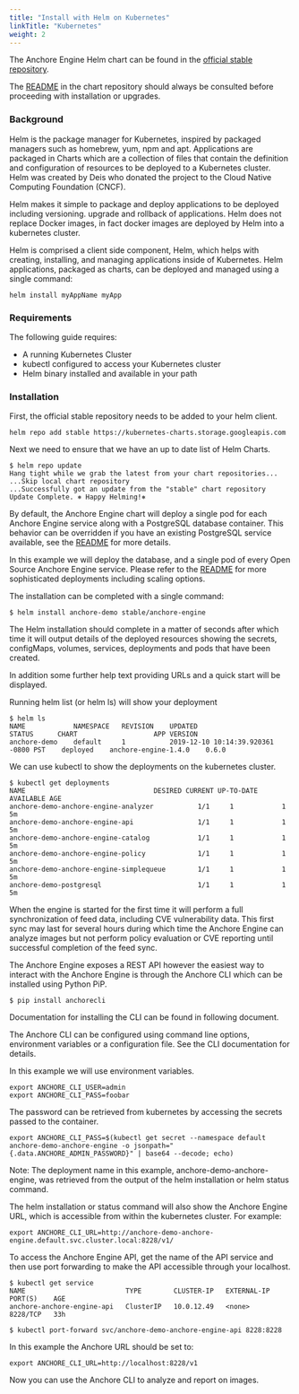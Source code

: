 ```yaml
---
title: "Install with Helm on Kubernetes"
linkTitle: "Kubernetes"
weight: 2
---
```


The Anchore Engine Helm chart can be found in the [official stable repository](https://github.com/helm/charts/tree/master/stable/anchore-engine). 

The [README](https://github.com/helm/charts/blob/master/stable/anchore-engine/README.md) in the chart repository should always be consulted before proceeding with installation or upgrades.

### Background
Helm is the package manager for Kubernetes, inspired by packaged managers such as homebrew, yum, npm and apt. Applications are packaged in Charts which are a collection of files that contain the definition and configuration of resources to be deployed to a Kubernetes cluster. Helm was created by Deis who donated the project to the Cloud Native Computing Foundation (CNCF).

Helm makes it simple to package and deploy applications to be deployed including versioning. upgrade and rollback of applications. Helm does not replace Docker images, in fact docker images are deployed by Helm into a kubernetes cluster.

Helm is comprised a client side component, Helm, which helps with creating, installing, and managing applications inside of Kubernetes. Helm applications, packaged as charts, can be deployed and managed using a single command:

`helm install myAppName myApp`

### Requirements

The following guide requires:

- A running Kubernetes Cluster
- kubectl configured to access your Kubernetes cluster
- Helm binary installed and available in your path

### Installation
First, the official stable repository needs to be added to your helm client.

```
helm repo add stable https://kubernetes-charts.storage.googleapis.com
```

Next we need to ensure that we have an up to date list of Helm Charts.

```
$ helm repo update
Hang tight while we grab the latest from your chart repositories...
...Skip local chart repository
...Successfully got an update from the "stable" chart repository
Update Complete. ⎈ Happy Helming!⎈
```

By default, the Anchore Engine chart will deploy a single pod for each Anchore Engine service along with a PostgreSQL database container. This behavior can be overridden if you have an existing PostgreSQL service available, see the [README](https://github.com/helm/charts/blob/master/stable/anchore-engine/README.md) for more details.

In this example we will deploy the database, and a single pod of every Open Source Anchore Engine service. Please refer to the [README](https://github.com/helm/charts/blob/master/stable/anchore-engine/README.md) for more sophisticated deployments including scaling options.

The installation can be completed with a single command:

```
$ helm install anchore-demo stable/anchore-engine
```

The Helm installation should complete in a matter of seconds after which time it will output details of the deployed resources showing the secrets, configMaps, volumes, services, deployments and pods that have been created.

In addition some further help text providing URLs and a quick start will be displayed.

Running helm list (or helm ls) will show your deployment

```
$ helm ls
NAME   	        NAMESPACE	REVISION	UPDATED         	                    STATUS  	CHART               	APP VERSION
anchore-demo	default  	1       	2019-12-10 10:14:39.920361 -0800 PST	deployed	anchore-engine-1.4.0	0.6.0
```

We can use kubectl to show the deployments on the kubernetes cluster.

```
$ kubectl get deployments
NAME                                DESIRED CURRENT UP-TO-DATE AVAILABLE AGE
anchore-demo-anchore-engine-analyzer           1/1     1            1           5m
anchore-demo-anchore-engine-api                1/1     1            1           5m
anchore-demo-anchore-engine-catalog            1/1     1            1           5m
anchore-demo-anchore-engine-policy             1/1     1            1           5m
anchore-demo-anchore-engine-simplequeue        1/1     1            1           5m
anchore-demo-postgresql                        1/1     1            1           5m
```

When the engine is started for the first time it will perform a full synchronization of feed data, including CVE vulnerability data. This first sync may last for several hours during which time the Anchore Engine can analyze images but not perform policy evaluation or CVE reporting until successful completion of the feed sync.

The Anchore Engine exposes a REST API however the easiest way to interact with the Anchore Engine is through the Anchore CLI which can be installed using Python PiP.

```
$ pip install anchorecli
```

Documentation for installing the CLI can be found in following document.

The Anchore CLI can be configured using command line options, environment variables or a configuration file. See the CLI documentation for details.

In this example we will use environment variables.

```
export ANCHORE_CLI_USER=admin
export ANCHORE_CLI_PASS=foobar
```

The password can be retrieved from kubernetes by accessing the secrets passed to the container.

```
export ANCHORE_CLI_PASS=$(kubectl get secret --namespace default anchore-demo-anchore-engine -o jsonpath="{.data.ANCHORE_ADMIN_PASSWORD}" | base64 --decode; echo)
```

Note: The deployment name in this example, anchore-demo-anchore-engine, was retrieved from the output of the helm installation or helm status command.

The helm installation or status command will also show the Anchore Engine URL, which is accessible from within the kubernetes cluster. For example:

```
export ANCHORE_CLI_URL=http://anchore-demo-anchore-engine.default.svc.cluster.local:8228/v1/
```

To access the Anchore Engine API, get the name of the API service and then use port forwarding to make the API accessible through your localhost.

```
$ kubectl get service
NAME                         TYPE        CLUSTER-IP   EXTERNAL-IP   PORT(S)    AGE
anchore-anchore-engine-api   ClusterIP   10.0.12.49   <none>        8228/TCP   33h
```
```
$ kubectl port-forward svc/anchore-demo-anchore-engine-api 8228:8228
```

In this example the Anchore URL should be set to:

```
export ANCHORE_CLI_URL=http://localhost:8228/v1
```
Now you can use the Anchore CLI to analyze and report on images.
